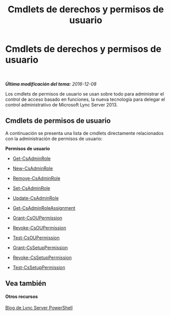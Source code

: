 ﻿---
title: Cmdlets de derechos y permisos de usuario
TOCTitle: Cmdlets de derechos y permisos de usuario
ms:assetid: b53aae4c-651f-4cbc-a762-ba818d63897e
ms:mtpsurl: https://technet.microsoft.com/es-es/library/Gg415672(v=OCS.15)
ms:contentKeyID: 48276417
ms.date: 01/07/2017
mtps_version: v=OCS.15
ms.translationtype: HT
---

# Cmdlets de derechos y permisos de usuario

 

_**Última modificación del tema:** 2016-12-08_

Los cmdlets de permisos de usuario se usan sobre todo para administrar el control de acceso basado en funciones, la nueva tecnología para delegar el control administrativo de Microsoft Lync Server 2013.

## Cmdlets de permisos de usuario

A continuación se presenta una lista de cmdlets directamente relacionados con la administración de permisos de usuario:

**Permisos de usuario**

  -   
    [Get-CsAdminRole](get-csadminrole.md)

  -   
    [New-CsAdminRole](new-csadminrole.md)

  -   
    [Remove-CsAdminRole](remove-csadminrole.md)

  -   
    [Set-CsAdminRole](set-csadminrole.md)

  -   
    [Update-CsAdminRole](update-csadminrole.md)

  -   
    [Get-CsAdminRoleAssignment](get-csadminroleassignment.md)

  -   
    [Grant-CsOUPermission](grant-csoupermission.md)

  -   
    [Revoke-CsOUPermission](revoke-csoupermission.md)

  -   
    [Test-CsOUPermission](test-csoupermission.md)

  -   
    [Grant-CsSetupPermission](grant-cssetuppermission.md)

  -   
    [Revoke-CsSetupPermission](revoke-cssetuppermission.md)

  -   
    [Test-CsSetupPermission](test-cssetuppermission.md)

## Vea también

#### Otros recursos

[Blog de Lync Server PowerShell](http://go.microsoft.com/fwlink/?linkid=203150%26clcid=0xc0a)


